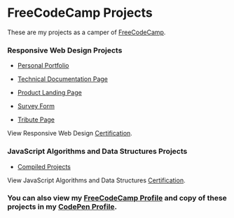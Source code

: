# FreeCodeCamp Projects

These are my projects as a camper of [FreeCodeCamp](https://www.freecodecamp.org).

### Responsive Web Design Projects

- [Personal Portfolio](https://msforbes09.github.io/FCC-Project/PersonalPortfolio/)

- [Technical Documentation Page](https://msforbes09.github.io/FCC-Project/TechnicalDocumentationPage/)

- [Product Landing Page](https://msforbes09.github.io/FCC-Project/ProductLandingPage/)

- [Survey Form](https://msforbes09.github.io/FCC-Project/SurveyForm/)

- [Tribute Page](https://msforbes09.github.io/FCC-Project/TributePage/)

View Responsive Web Design [Certification](https://www.freecodecamp.org/certification/msforbes09/responsive-web-design).

### JavaScript Algorithms and Data Structures Projects

- [Compiled Projects](https://msforbes09.github.io/FCC-Project/JavaScriptAlgorithmsAndDataStructures/)

View JavaScript Algorithms and Data Structures [Certification](https://www.freecodecamp.org/certification/msforbes09/javascript-algorithms-and-data-structures).

### You can also view my [FreeCodeCamp Profile](https://www.freecodecamp.org/msforbes09) and copy of these projects in my [CodePen Profile](https://codepen.io/msforbes09/).
